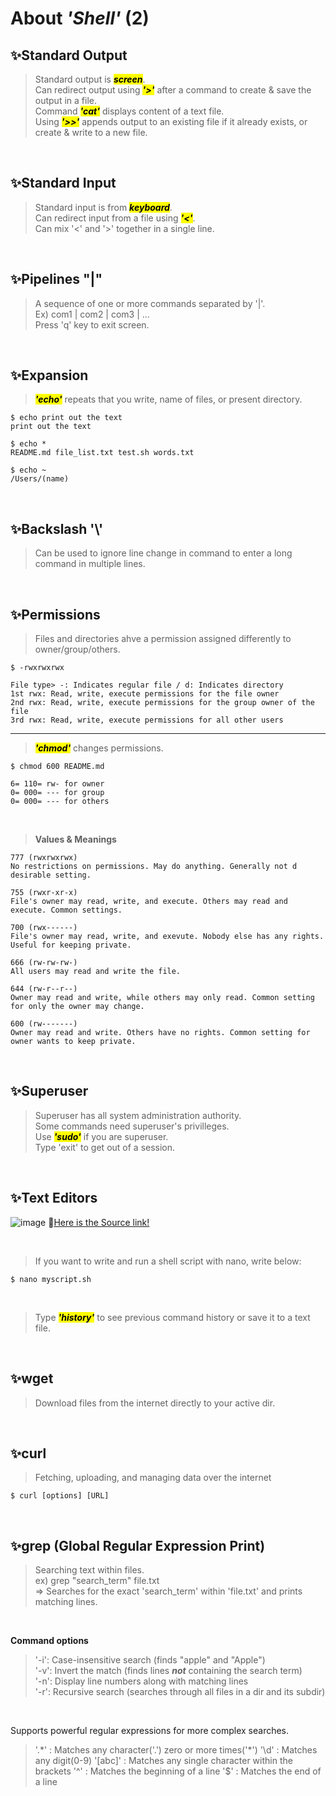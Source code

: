 # About *'Shell'* (2)

## ✨Standard Output
> Standard output is <mark>***screen***</mark>.  
> Can redirect output using <mark>***'>'***</mark> after a command to create & save the output in a file.  
> Command <mark>***'cat'***</mark> displays content of a text file.  
> Using <mark>***'>>'***</mark> appends output to an existing file if it already exists, or create & write to a new file.
<br>

## ✨Standard Input
> Standard input is from <mark>***keyboard***</mark>.  
> Can redirect input from a file using <mark>***'<'***</mark>.  
> Can mix '<' and '>' together in a single line.  
<br>

## ✨Pipelines "|"
> A sequence of one or more commands separated by '|'.   
> Ex) com1 | com2 | com3 | ...  
> Press 'q' key to exit screen.
<br>

## ✨Expansion
> <mark>***'echo'***</mark> repeats that you write, name of files, or present directory.
```
$ echo print out the text
print out the text

$ echo *
README.md file_list.txt test.sh words.txt

$ echo ~
/Users/(name)
```
<br>

## ✨Backslash '\\'
> Can be used to ignore line change in command to enter a long command in multiple lines.
<br>

## ✨Permissions
> Files and directories ahve a permission assigned differently to owner/group/others.
```
$ -rwxrwxrwx

File type> -: Indicates regular file / d: Indicates directory
1st rwx: Read, write, execute permissions for the file owner
2nd rwx: Read, write, execute permissions for the group owner of the file
3rd rwx: Read, write, execute permissions for all other users
```
<hr>

> <mark>***'chmod'***</mark> changes permissions.
```
$ chmod 600 README.md

6= 110= rw- for owner
0= 000= --- for group
0= 000= --- for others
```
<br>

> **Values & Meanings**
```
777 (rwxrwxrwx)
No restrictions on permissions. May do anything. Generally not d desirable setting.  

755 (rwxr-xr-x)
File's owner may read, write, and execute. Others may read and execute. Common settings.

700 (rwx------)
File's owner may read, write, and exevute. Nobody else has any rights. Useful for keeping private.

666 (rw-rw-rw-)
All users may read and write the file.

644 (rw-r--r--)
Owner may read and write, while others may only read. Common setting for only the owner may change.

600 (rw-------)
Owner may read and write. Others have no rights. Common setting for owner wants to keep private.
```
<br>

## ✨Superuser
> Superuser has all system administration authority.  
> Some commands need superuser's privilleges.  
> Use <mark>***'sudo'***</mark> if you are superuser.  
> Type 'exit' to get out of a session.
<br>

## ✨Text Editors
![image](https://github.com/user-attachments/assets/cf8a2b58-2f18-4b17-ad0f-eb12f7a40e67)
🔗[Here is the Source link!](https://linuxcommand.org/lc3_wss0010.php)

<br>

> If you want to write and run a shell script with nano, write below:
```
$ nano myscript.sh 
```
<br>

> Type <mark>***'history'***</mark> to see previous command history or save it to a text file.
<br>

## ✨wget
> Download files from the internet directly to your active dir.
<br>

## ✨curl
> Fetching, uploading, and managing data over the internet
```
$ curl [options] [URL]
```
<br>

## ✨grep (Global Regular Expression Print)
> Searching text within files.  
> ex) grep "search_term" file.txt  
> => Searches for the exact 'search_term' within 'file.txt' and prints matching lines.
<br>

**Command options**
> '-i': Case-insensitive search (finds "apple" and "Apple")  
> '-v': Invert the match (finds lines ***not*** containing the search term)  
> '-n': Display line numbers along with matching lines  
> '-r': Recursive search (searches through all files in a dir and its subdir)
<br>

Supports powerful regular expressions for more complex searches.
> '.*'    : Matches any character('.') zero or more times('\*')
> '\d'    : Matches any digit(0-9)
> '[abc]' : Matches any single character within the brackets
> '^'     : Matches the beginning of a line
> '$'     : Matches the end of a line
  
